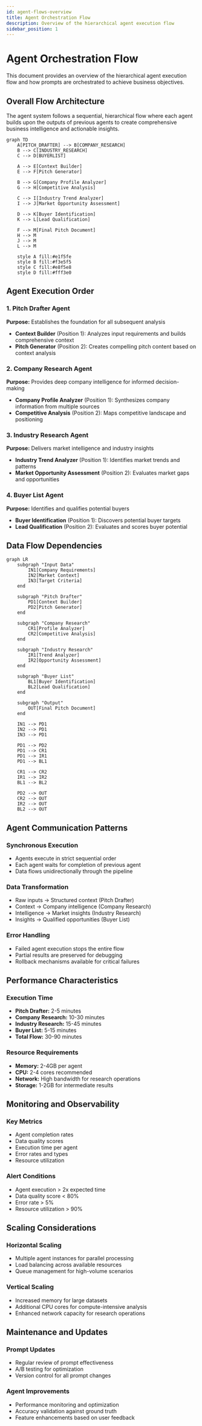 ```yaml
---
id: agent-flows-overview
title: Agent Orchestration Flow
description: Overview of the hierarchical agent execution flow
sidebar_position: 1
---
```


# Agent Orchestration Flow

This document provides an overview of the hierarchical agent execution flow and how prompts are orchestrated to achieve business objectives.

## Overall Flow Architecture

The agent system follows a sequential, hierarchical flow where each agent builds upon the outputs of previous agents to create comprehensive business intelligence and actionable insights.

```mermaid
graph TD
    A[PITCH_DRAFTER] --> B[COMPANY_RESEARCH]
    B --> C[INDUSTRY_RESEARCH]
    C --> D[BUYERLIST]

    A --> E[Context Builder]
    E --> F[Pitch Generator]

    B --> G[Company Profile Analyzer]
    G --> H[Competitive Analysis]

    C --> I[Industry Trend Analyzer]
    I --> J[Market Opportunity Assessment]

    D --> K[Buyer Identification]
    K --> L[Lead Qualification]

    F --> M[Final Pitch Document]
    H --> M
    J --> M
    L --> M

    style A fill:#e1f5fe
    style B fill:#f3e5f5
    style C fill:#e8f5e8
    style D fill:#fff3e0
```

## Agent Execution Order

### 1. Pitch Drafter Agent

**Purpose:** Establishes the foundation for all subsequent analysis

- **Context Builder** (Position 1): Analyzes input requirements and builds comprehensive context
- **Pitch Generator** (Position 2): Creates compelling pitch content based on context analysis

### 2. Company Research Agent

**Purpose:** Provides deep company intelligence for informed decision-making

- **Company Profile Analyzer** (Position 1): Synthesizes company information from multiple sources
- **Competitive Analysis** (Position 2): Maps competitive landscape and positioning

### 3. Industry Research Agent

**Purpose:** Delivers market intelligence and industry insights

- **Industry Trend Analyzer** (Position 1): Identifies market trends and patterns
- **Market Opportunity Assessment** (Position 2): Evaluates market gaps and opportunities

### 4. Buyer List Agent

**Purpose:** Identifies and qualifies potential buyers

- **Buyer Identification** (Position 1): Discovers potential buyer targets
- **Lead Qualification** (Position 2): Evaluates and scores buyer potential

## Data Flow Dependencies

```mermaid
graph LR
    subgraph "Input Data"
        IN1[Company Requirements]
        IN2[Market Context]
        IN3[Target Criteria]
    end

    subgraph "Pitch Drafter"
        PD1[Context Builder]
        PD2[Pitch Generator]
    end

    subgraph "Company Research"
        CR1[Profile Analyzer]
        CR2[Competitive Analysis]
    end

    subgraph "Industry Research"
        IR1[Trend Analyzer]
        IR2[Opportunity Assessment]
    end

    subgraph "Buyer List"
        BL1[Buyer Identification]
        BL2[Lead Qualification]
    end

    subgraph "Output"
        OUT[Final Pitch Document]
    end

    IN1 --> PD1
    IN2 --> PD1
    IN3 --> PD1

    PD1 --> PD2
    PD1 --> CR1
    PD1 --> IR1
    PD1 --> BL1

    CR1 --> CR2
    IR1 --> IR2
    BL1 --> BL2

    PD2 --> OUT
    CR2 --> OUT
    IR2 --> OUT
    BL2 --> OUT
```

## Agent Communication Patterns

### Synchronous Execution

- Agents execute in strict sequential order
- Each agent waits for completion of previous agent
- Data flows unidirectionally through the pipeline

### Data Transformation

- Raw inputs → Structured context (Pitch Drafter)
- Context → Company intelligence (Company Research)
- Intelligence → Market insights (Industry Research)
- Insights → Qualified opportunities (Buyer List)

### Error Handling

- Failed agent execution stops the entire flow
- Partial results are preserved for debugging
- Rollback mechanisms available for critical failures

## Performance Characteristics

### Execution Time

- **Pitch Drafter:** 2-5 minutes
- **Company Research:** 10-30 minutes
- **Industry Research:** 15-45 minutes
- **Buyer List:** 5-15 minutes
- **Total Flow:** 30-90 minutes

### Resource Requirements

- **Memory:** 2-4GB per agent
- **CPU:** 2-4 cores recommended
- **Network:** High bandwidth for research operations
- **Storage:** 1-2GB for intermediate results

## Monitoring and Observability

### Key Metrics

- Agent completion rates
- Data quality scores
- Execution time per agent
- Error rates and types
- Resource utilization

### Alert Conditions

- Agent execution > 2x expected time
- Data quality score < 80%
- Error rate > 5%
- Resource utilization > 90%

## Scaling Considerations

### Horizontal Scaling

- Multiple agent instances for parallel processing
- Load balancing across available resources
- Queue management for high-volume scenarios

### Vertical Scaling

- Increased memory for large datasets
- Additional CPU cores for compute-intensive analysis
- Enhanced network capacity for research operations

## Maintenance and Updates

### Prompt Updates

- Regular review of prompt effectiveness
- A/B testing for optimization
- Version control for all prompt changes

### Agent Improvements

- Performance monitoring and optimization
- Accuracy validation against ground truth
- Feature enhancements based on user feedback

